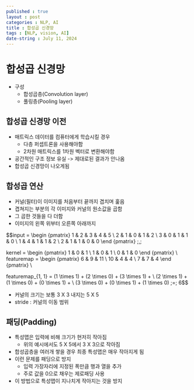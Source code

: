 ```yaml
---
published : true
layout : post
categories : NLP, AI
title : 합성곱 신경망
tags : [NLP, vision, AI]
date-string : July 11, 2024
---
```


# 합성곱 신경망
- 구성
  - 합성곱층(Convolution layer)
  - 풀링층(Pooling layer)

## 합성곱 신경망 이전
- 매트릭스 데이터를 컴퓨터에게 학습시킬 경우
  - 다층 퍼셉트론을 사용해야함
  - 2차원 매트릭스를 1차원 벡터로 변환해야함
- 공간적인 구조 정보 유실 -> 제대로된 결과가 안나옴
- 합성곱 신경망이 나오게됨

## 합성곱 연산
- 커널(필터)이 이미지를 처음부터 끝까지 겹치며 훑음
- 겹쳐지는 부분의 각 이미지와 커널의 원소값을 곱함
- 그 곱한 것들을 다 더함
- 이미지의 왼쪽 위부터 오른쪽 아래까지

$$input = \begin {pmatrix}
            1 & 2 & 3 & 4 & 5 \\
            2 & 1 & 0 & 1 & 2 \\
            3 & 0 & 1 & 1 & 0 \\
            1 & 4 & 1 & 1 & 2 \\
            2 & 1 & 1 & 0 & 0
            \end {pmatrix} \;,\;
    
  kernel = \begin {pmatrix}
            1 & 0 & 1 \\
            1 & 0 & 1 \\
            0 & 1 & 0
            \end {pmatrix} \\
  featuremap = \begin {pmatrix}
            6 & 9 & 11 \\
            10 & 4 & 4 \\
            7 & 7 & 4
            \end {pmatrix} \\ 

  featuremap_{1, 1} = (1 \times 1) + (2 \times 0) + (3 \times 1) + \\ (2 \times 1) + (1 \times 0) + (0 \times 1) + \\
  (3 \times 0) + (0 \times 1) + (1 \times 0) \;=\; 6$$


- 커널의 크기는 보통 3 X 3 내지는 5 X 5
- stride : 커널의 이동 범위

## 패딩(Padding)
- 특성맵은 입력에 비해 크기가 현저히 작아짐
  - 위의 예시에서도 5 X 5에서 3 X 3으로 작아짐
- 합성곱층을 여러개 쌓을 경우 최종 특성맵은 매우 작아지게 됨
- 이런 문제를 패딩으로 방지
  - 입력 가장자리에 지정된 폭만큼 행과 열을 추가
  - 주로 값을 0으로 채우는 제로패딩 사용
- 이 방법으로 특성맵이 지나치게 작아지는 것을 방지